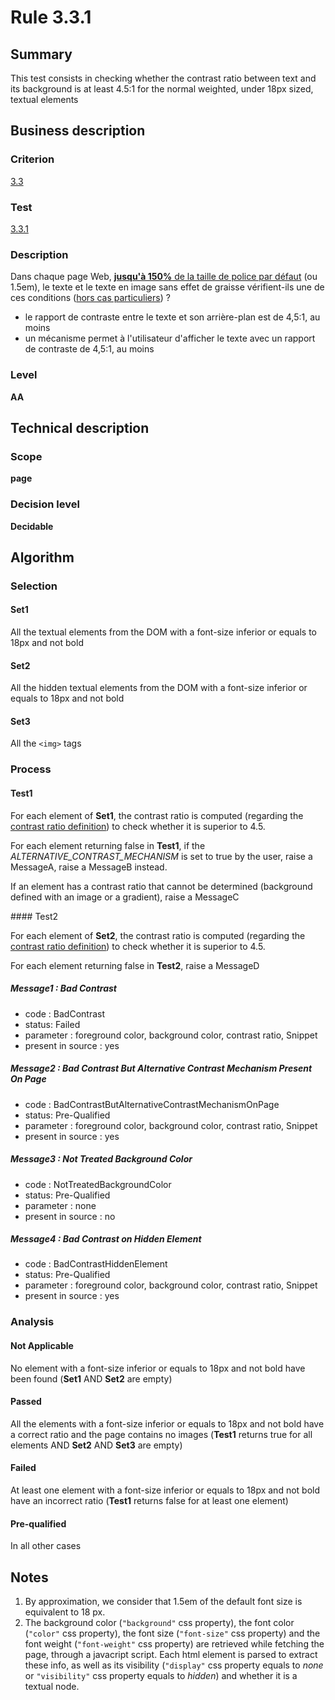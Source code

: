 # Rule 3.3.1

## Summary

This test consists in checking whether the contrast ratio between text
and its background is at least 4.5:1 for the normal weighted, under 18px sized, textual elements

## Business description

### Criterion

[3.3](http://references.modernisation.gouv.fr/referentiel-technique-0#crit-3-3)

### Test

[3.3.1](http://references.modernisation.gouv.fr/referentiel-technique-0#test-3-3-1)

### Description

Dans chaque page Web, <a href="http://references.modernisation.gouv.fr/referentiel-technique-0#mTailleCaract%C3%A8re"><strong>jusqu'&agrave; 150%</strong> de la taille de police par d&eacute;faut</a> (ou 1.5em), le texte et le texte en image sans effet de graisse v&eacute;rifient-ils une de ces conditions (<a href="http://references.modernisation.gouv.fr/referentiel-technique-0#cpCrit3-" title="Cas particuliers pour le crit&egrave;re 3.3">hors cas particuliers</a>) ? 
 
 *  le rapport de contraste entre le texte et son arri&egrave;re-plan est de 4,5:1, au moins 
 *  un m&eacute;canisme permet &agrave; l'utilisateur d'afficher le texte avec un rapport de contraste de 4,5:1, au moins 

### Level

**AA**

## Technical description

### Scope

**page**

### Decision level

**Decidable**

## Algorithm

### Selection

#### Set1

All the textual elements from the DOM with a font-size inferior or
equals to 18px and not bold

#### Set2

All the hidden textual elements from the DOM with a font-size inferior
or equals to 18px and not bold

#### Set3

All the `<img>` tags

### Process

#### Test1

For each element of **Set1**, the contrast ratio is computed (regarding the
[contrast ratio
definition](http://www.w3.org/TR/WCAG20/#contrast-ratiodef)) to check
whether it is superior to 4.5.

For each element returning false in **Test1**, if the
*ALTERNATIVE_CONTRAST_MECHANISM* is set to true by the user, raise a
MessageA, raise a MessageB instead.

If an element has a contrast ratio that cannot be determined (background
defined with an image or a gradient), raise a MessageC

#### Test2

For each element of **Set2**, the contrast ratio is computed (regarding the
[contrast ratio
definition](http://www.w3.org/TR/WCAG20/#contrast-ratiodef)) to check
whether it is superior to 4.5.

For each element returning false in **Test2**, raise a MessageD

##### Message1 : Bad Contrast

-   code : BadContrast
-   status: Failed
-   parameter : foreground color, background color, contrast ratio, Snippet
-   present in source : yes

##### Message2 : Bad Contrast But Alternative Contrast Mechanism Present On Page

-   code : BadContrastButAlternativeContrastMechanismOnPage
-   status: Pre-Qualified
-   parameter : foreground color, background color, contrast ratio, Snippet
-   present in source : yes

##### Message3 : Not Treated Background Color

-   code : NotTreatedBackgroundColor
-   status: Pre-Qualified
-   parameter : none
-   present in source : no

##### Message4 : Bad Contrast on Hidden Element

-   code : BadContrastHiddenElement
-   status: Pre-Qualified
-   parameter : foreground color, background color, contrast ratio, Snippet
-   present in source : yes

### Analysis

#### Not Applicable

No element with a font-size inferior or equals to 18px and not bold have been found (**Set1** AND **Set2** are empty)

#### Passed

All the elements with a font-size inferior or equals to 18px and not bold have a correct ratio and the page contains no images (**Test1** returns true for all elements AND **Set2** AND **Set3** are empty)

#### Failed

At least one element with a font-size inferior or equals to 18px and not bold have an incorrect ratio (**Test1** returns false for at least one element)

#### Pre-qualified

In all other cases

## Notes

1.  By approximation, we consider that 1.5em of the default font size is
    equivalent to 18 px.
2.  The background color (`"background"` css property), the font color
    (`"color"` css property), the font size (`"font-size"` css property) and
    the font weight (`"font-weight"` css property) are retrieved while
    fetching the page, through a javacript script. Each html element
    is parsed to extract these info, as well as its
    visibility (`"display"` css property equals to *none* or `"visibility"`
    css property equals to *hidden*) and whether it is a textual node.

